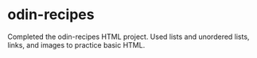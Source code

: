 # odin-recipes
Completed the odin-recipes HTML project. Used lists and unordered lists, links, and images to practice basic HTML.